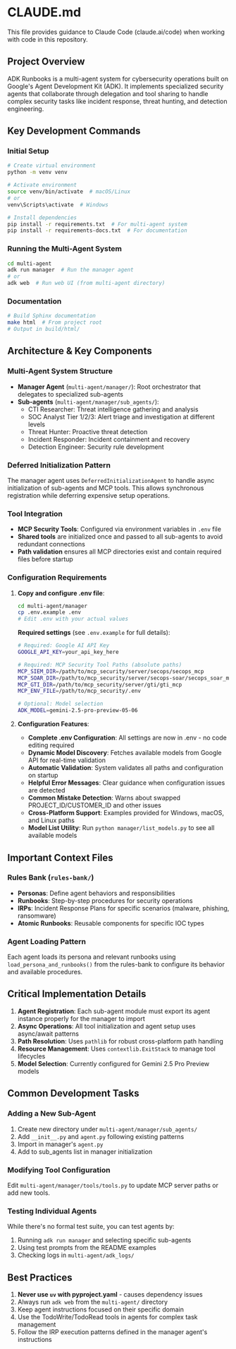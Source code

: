 # CLAUDE.md

This file provides guidance to Claude Code (claude.ai/code) when working with code in this repository.

## Project Overview

ADK Runbooks is a multi-agent system for cybersecurity operations built on Google's Agent Development Kit (ADK). It implements specialized security agents that collaborate through delegation and tool sharing to handle complex security tasks like incident response, threat hunting, and detection engineering.

## Key Development Commands

### Initial Setup
```bash
# Create virtual environment
python -m venv venv

# Activate environment
source venv/bin/activate  # macOS/Linux
# or
venv\Scripts\activate  # Windows

# Install dependencies
pip install -r requirements.txt  # For multi-agent system
pip install -r requirements-docs.txt  # For documentation
```

### Running the Multi-Agent System
```bash
cd multi-agent
adk run manager  # Run the manager agent
# or
adk web  # Run web UI (from multi-agent directory)
```

### Documentation
```bash
# Build Sphinx documentation
make html  # From project root
# Output in build/html/
```

## Architecture & Key Components

### Multi-Agent System Structure
- **Manager Agent** (`multi-agent/manager/`): Root orchestrator that delegates to specialized sub-agents
- **Sub-agents** (`multi-agent/manager/sub_agents/`): 
  - CTI Researcher: Threat intelligence gathering and analysis
  - SOC Analyst Tier 1/2/3: Alert triage and investigation at different levels
  - Threat Hunter: Proactive threat detection
  - Incident Responder: Incident containment and recovery
  - Detection Engineer: Security rule development

### Deferred Initialization Pattern
The manager agent uses `DeferredInitializationAgent` to handle async initialization of sub-agents and MCP tools. This allows synchronous registration while deferring expensive setup operations.

### Tool Integration
- **MCP Security Tools**: Configured via environment variables in `.env` file
- **Shared tools** are initialized once and passed to all sub-agents to avoid redundant connections
- **Path validation** ensures all MCP directories exist and contain required files before startup

### Configuration Requirements
1. **Copy and configure .env file**:
   ```bash
   cd multi-agent/manager
   cp .env.example .env
   # Edit .env with your actual values
   ```
   
   **Required settings** (see `.env.example` for full details):
   ```bash
   # Required: Google AI API Key
   GOOGLE_API_KEY=your_api_key_here
   
   # Required: MCP Security Tool Paths (absolute paths)
   MCP_SIEM_DIR=/path/to/mcp_security/server/secops/secops_mcp
   MCP_SOAR_DIR=/path/to/mcp_security/server/secops-soar/secops_soar_mcp
   MCP_GTI_DIR=/path/to/mcp_security/server/gti/gti_mcp
   MCP_ENV_FILE=/path/to/mcp_security/.env
   
   # Optional: Model selection
   ADK_MODEL=gemini-2.5-pro-preview-05-06
   ```

2. **Configuration Features**: 
   - **Complete .env Configuration**: All settings are now in .env - no code editing required
   - **Dynamic Model Discovery**: Fetches available models from Google API for real-time validation
   - **Automatic Validation**: System validates all paths and configuration on startup
   - **Helpful Error Messages**: Clear guidance when configuration issues are detected
   - **Common Mistake Detection**: Warns about swapped PROJECT_ID/CUSTOMER_ID and other issues
   - **Cross-Platform Support**: Examples provided for Windows, macOS, and Linux paths
   - **Model List Utility**: Run `python manager/list_models.py` to see all available models

## Important Context Files

### Rules Bank (`rules-bank/`)
- **Personas**: Define agent behaviors and responsibilities
- **Runbooks**: Step-by-step procedures for security operations
- **IRPs**: Incident Response Plans for specific scenarios (malware, phishing, ransomware)
- **Atomic Runbooks**: Reusable components for specific IOC types

### Agent Loading Pattern
Each agent loads its persona and relevant runbooks using `load_persona_and_runbooks()` from the rules-bank to configure its behavior and available procedures.

## Critical Implementation Details

1. **Agent Registration**: Each sub-agent module must export its agent instance properly for the manager to import
2. **Async Operations**: All tool initialization and agent setup uses async/await patterns
3. **Path Resolution**: Uses `pathlib` for robust cross-platform path handling
4. **Resource Management**: Uses `contextlib.ExitStack` to manage tool lifecycles
5. **Model Selection**: Currently configured for Gemini 2.5 Pro Preview models

## Common Development Tasks

### Adding a New Sub-Agent
1. Create new directory under `multi-agent/manager/sub_agents/`
2. Add `__init__.py` and `agent.py` following existing patterns
3. Import in manager's `agent.py`
4. Add to sub_agents list in manager initialization

### Modifying Tool Configuration
Edit `multi-agent/manager/tools/tools.py` to update MCP server paths or add new tools.

### Testing Individual Agents
While there's no formal test suite, you can test agents by:
1. Running `adk run manager` and selecting specific sub-agents
2. Using test prompts from the README examples
3. Checking logs in `multi-agent/adk_logs/`

## Best Practices

1. **Never use `uv` with pyproject.yaml** - causes dependency issues
2. Always run `adk web` from the `multi-agent/` directory
3. Keep agent instructions focused on their specific domain
4. Use the TodoWrite/TodoRead tools in agents for complex task management
5. Follow the IRP execution patterns defined in the manager agent's instructions